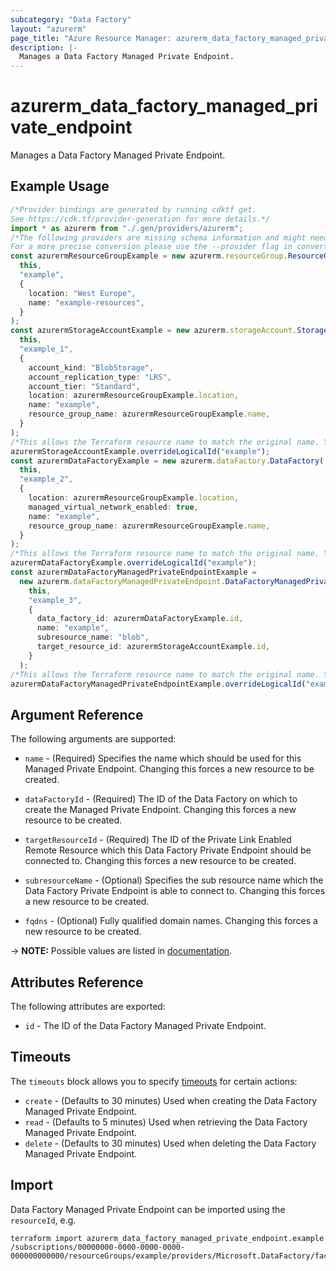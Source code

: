 ```yaml
---
subcategory: "Data Factory"
layout: "azurerm"
page_title: "Azure Resource Manager: azurerm_data_factory_managed_private_endpoint"
description: |-
  Manages a Data Factory Managed Private Endpoint.
---
```


# azurerm\_data\_factory\_managed\_private\_endpoint

Manages a Data Factory Managed Private Endpoint.

## Example Usage

```typescript
/*Provider bindings are generated by running cdktf get.
See https://cdk.tf/provider-generation for more details.*/
import * as azurerm from "./.gen/providers/azurerm";
/*The following providers are missing schema information and might need manual adjustments to synthesize correctly: azurerm.
For a more precise conversion please use the --provider flag in convert.*/
const azurermResourceGroupExample = new azurerm.resourceGroup.ResourceGroup(
  this,
  "example",
  {
    location: "West Europe",
    name: "example-resources",
  }
);
const azurermStorageAccountExample = new azurerm.storageAccount.StorageAccount(
  this,
  "example_1",
  {
    account_kind: "BlobStorage",
    account_replication_type: "LRS",
    account_tier: "Standard",
    location: azurermResourceGroupExample.location,
    name: "example",
    resource_group_name: azurermResourceGroupExample.name,
  }
);
/*This allows the Terraform resource name to match the original name. You can remove the call if you don't need them to match.*/
azurermStorageAccountExample.overrideLogicalId("example");
const azurermDataFactoryExample = new azurerm.dataFactory.DataFactory(
  this,
  "example_2",
  {
    location: azurermResourceGroupExample.location,
    managed_virtual_network_enabled: true,
    name: "example",
    resource_group_name: azurermResourceGroupExample.name,
  }
);
/*This allows the Terraform resource name to match the original name. You can remove the call if you don't need them to match.*/
azurermDataFactoryExample.overrideLogicalId("example");
const azurermDataFactoryManagedPrivateEndpointExample =
  new azurerm.dataFactoryManagedPrivateEndpoint.DataFactoryManagedPrivateEndpoint(
    this,
    "example_3",
    {
      data_factory_id: azurermDataFactoryExample.id,
      name: "example",
      subresource_name: "blob",
      target_resource_id: azurermStorageAccountExample.id,
    }
  );
/*This allows the Terraform resource name to match the original name. You can remove the call if you don't need them to match.*/
azurermDataFactoryManagedPrivateEndpointExample.overrideLogicalId("example");

```

## Argument Reference

The following arguments are supported:

*   `name` - (Required) Specifies the name which should be used for this Managed Private Endpoint. Changing this forces a new resource to be created.

*   `dataFactoryId` - (Required) The ID of the Data Factory on which to create the Managed Private Endpoint. Changing this forces a new resource to be created.

*   `targetResourceId` - (Required) The ID of the Private Link Enabled Remote Resource which this Data Factory Private Endpoint should be connected to. Changing this forces a new resource to be created.

*   `subresourceName` - (Optional) Specifies the sub resource name which the Data Factory Private Endpoint is able to connect to. Changing this forces a new resource to be created.

*   `fqdns` - (Optional) Fully qualified domain names. Changing this forces a new resource to be created.

\-> **NOTE:** Possible values are listed in [documentation](https://docs.microsoft.com/azure/private-link/private-endpoint-overview#dns-configuration).

## Attributes Reference

The following attributes are exported:

* `id` - The ID of the Data Factory Managed Private Endpoint.

## Timeouts

The `timeouts` block allows you to specify [timeouts](https://www.terraform.io/language/resources/syntax#operation-timeouts) for certain actions:

* `create` - (Defaults to 30 minutes) Used when creating the Data Factory Managed Private Endpoint.
* `read` - (Defaults to 5 minutes) Used when retrieving the Data Factory Managed Private Endpoint.
* `delete` - (Defaults to 30 minutes) Used when deleting the Data Factory Managed Private Endpoint.

## Import

Data Factory Managed Private Endpoint can be imported using the `resourceId`, e.g.

```shell
terraform import azurerm_data_factory_managed_private_endpoint.example /subscriptions/00000000-0000-0000-0000-000000000000/resourceGroups/example/providers/Microsoft.DataFactory/factories/example/managedVirtualNetworks/default/managedPrivateEndpoints/endpoint1
```
